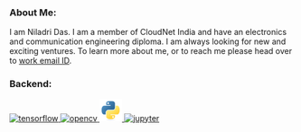 <h3 align="left">About Me:</h3>

I am Niladri Das. I am a member of CloudNet India and have an electronics and communication engineering diploma. I am always looking for new and exciting ventures. To learn more about me, or to reach me please head over to [work email ID](mailto:niladri.das@lpu.in).

<h3 align="left">Backend:</h3>
<p align="left">
    <a href="https://www.tensorflow.org" target="_blank" rel="noreferrer">
        <img src="https://www.vectorlogo.zone/logos/tensorflow/tensorflow-icon.svg" alt="tensorflow" width="40" height="40"/>
    </a>
    <a href="https://opencv.org/" target="_blank" rel="noreferrer">
        <img src="https://www.vectorlogo.zone/logos/opencv/opencv-icon.svg" alt="opencv" width="40" height="40"/>
    </a>
    <a href="https://www.python.org" target="_blank" rel="noreferrer">
        <img src="https://raw.githubusercontent.com/devicons/devicon/master/icons/python/python-original.svg" alt="python" width="40" height="40"/>
    </a>
    <a href="https://jupyter.org/" target="_blank" rel="noreferrer">
        <img src="https://upload.wikimedia.org/wikipedia/commons/3/38/Jupyter_logo.svg" alt="jupyter" width="40" height="40"/>
    </a>
</p>
